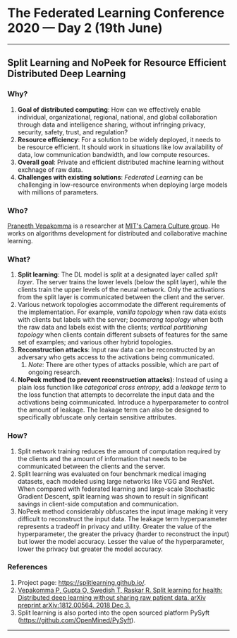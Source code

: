 # The Federated Learning Conference 2020 — Day 2 (19th June)

____

## Split Learning and NoPeek for Resource Efficient Distributed Deep Learning

### Why?

1. **Goal of distributed computing**: How can we effectively enable individual, organizational, regional, national, and global collaboration through data and intelligence sharing, without infringing privacy, security, safety, trust, and regulation?
2. **Resource efficiency**: For a solution to be widely deployed, it needs to be resource efficient. It should work in situations like low availability of data, low communication bandwidth, and low compute resources.
3. **Overall goal**: Private and efficient distributed machine learning without exchnage of raw data.
4. **Challenges with existing solutions**: *Federated Learning* can be challenging in low-resource environments when deploying large models with millions of parameters.

### Who?

[Praneeth Vepakomma](https://www.media.mit.edu/people/vepakom/overview/) is a researcher at  [MIT's Camera Culture group](https://www.media.mit.edu/groups/camera-culture/overview/). He works on algorithms development for distributed and collaborative machine learning.

### What?

1. **Split learning**: The DL model is split at a designated layer called *split layer*. The server trains the lower levels (below the split layer), while the clients train the upper levels of the neural network. Only the activations from the split layer is communicated between the client and the server.
2. Various network topologies accommodate the different requirements of the implementation. For example, *vanilla topology* when raw data exists with clients but labels with the server; *boomerang topology* when both the raw data and labels exist with the clients; *vertical partitioning topology* when clients contain different subsets of features for the same set of examples; and various other hybrid topologies.
3. **Reconstruction attacks**: Input raw data can be reconstructed by an adversary who gets access to the activations being communicated.
   1. *Note*: There are other types of attacks possible, which are part of ongoing research.
4. **NoPeek method (to prevent reconstruction attacks)**: Instead of using a plain loss function like *categorical cross entropy*, add a *leakage term* to the loss function that attempts to decorrelate the input data and the activations being coimmunicated. Introduce a hyperparameter to control the amount of leakage. The leakage term can also be designed to specifically obfuscate only certain sensitive attributes.

### How?

1. Split network training reduces the amount of computation required by the clients and the amount of information that needs to be communicated between the clients and the server.
2. Split learning was evaluated on four benchmark medical imaging datasets, each modeled using large networks like VGG and ResNet. When compared with federated learning and large-scale Stochastic Gradient Descent, split learning was shown to result in significant savings in client-side computation and communication.
3. NoPeek method considerably obfuscates the input image making it very difficult to reconstruct the input data. The leakage term hyperparameter represents a tradeoff in privacy and utility. Greater the value of the hyperparameter, the greater the privacy (harder to reconstruct the input) but lower the model accuracy. Lesser the value of the hyperparameter, lower the privacy but greater the model accuracy.

### References

1. Project page: https://splitlearning.github.io/.
2. [Vepakomma P, Gupta O, Swedish T, Raskar R. Split learning for health: Distributed deep learning without sharing raw patient data. arXiv preprint arXiv:1812.00564. 2018 Dec 3.](https://arxiv.org/pdf/1812.00564.pdf)
3. Split learning is also ported into the open sourced platform PySyft (https://github.com/OpenMined/PySyft).

____

